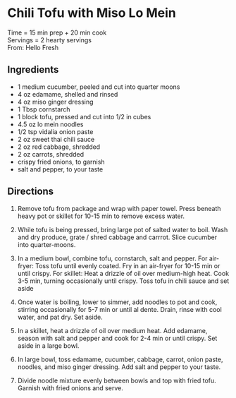 Chili Tofu with Miso Lo Mein
====

Time = 15 min prep + 20 min cook \
Servings = 2 hearty servings \
From: Hello Fresh

**Ingredients**
----
- 1 medium cucumber, peeled and cut into quarter moons
- 4 oz edamame, shelled and rinsed
- 4 oz miso ginger dressing
- 1 Tbsp cornstarch
- 1 block tofu, pressed and cut into 1/2 in cubes
- 4.5 oz lo mein noodles
- 1/2 tsp vidalia onion paste
- 2 oz sweet thai chili sauce
- 2 oz red cabbage, shredded
- 2 oz carrots, shredded
- crispy fried onions, to garnish
- salt and pepper, to your taste

**Directions**
----

1. Remove tofu from package and wrap with paper towel. Press beneath heavy pot or skillet for 10-15 min to remove excess water. 

2. While tofu is being pressed, bring large pot of salted water to boil. Wash and dry produce, grate / shred cabbage and carrrot. Slice cucumber into quarter-moons. 

3. In a medium bowl, combine tofu, cornstarch, salt and pepper. 
For air-fryer: Toss tofu until evenly coated. Fry in an air-fryer for 10-15 min or until crispy. 
For skillet: Heat a drizzle of oil over medium-high heat. Cook 3-5 min, turning occasionally until crispy. 
Toss tofu in chili sauce and set aside

3. Once water is boiling, lower to simmer, add noodles to pot and cook, stirring occasionally for 5-7 min or until al dente. Drain, rinse with cool water, and pat dry. Set aside. 

4. In a skillet, heat a drizzle of oil over medium heat. Add edamame, season with salt and pepper and cook for 2-4 min or until crispy. Set aside in a large bowl. 

5. In large bowl, toss edamame, cucumber, cabbage, carrot, onion paste, noodles, and miso ginger dressing. Add salt and pepper to your taste. 

6. Divide noodle mixture evenly between bowls and top with fried tofu. Garnish with fried onions and serve. 
